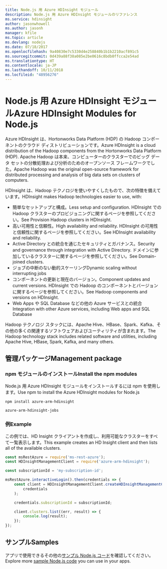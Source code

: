 ```yaml
---
title: Node.js 用 Azure HDInsight モジュール
description: Node.js 用 Azure HDInsight モジュールのリファレンス
ms.service: hdinsight
author: jasonwhowell
ms.author: jasonh
manager: kfile
ms.topic: article
ms.devlang: nodejs
ms.date: 07/18/2017
ms.openlocfilehash: 9a40830e7c5330d4e258840b1b1b2210acf891c5
ms.sourcegitcommit: 0d439a88f38a085e2be0616c8bdb0ffcca2e54ad
ms.translationtype: HT
ms.contentlocale: ja-JP
ms.lasthandoff: 10/11/2018
ms.locfileid: "48956276"
---
```

# <a name="azure-hdinsight-modules-for-nodejs"></a><span data-ttu-id="36e8b-103">Node.js 用 Azure HDInsight モジュール</span><span class="sxs-lookup"><span data-stu-id="36e8b-103">Azure HDInsight Modules for Node.js</span></span>

<span data-ttu-id="36e8b-104">Azure HDInsight は、Hortonworks Data Platform (HDP) の Hadoop コンポーネントのクラウド ディストリビューションです。</span><span class="sxs-lookup"><span data-stu-id="36e8b-104">Azure HDInsight is a cloud distribution of the Hadoop components from the Hortonworks Data Platform (HDP).</span></span> <span data-ttu-id="36e8b-105">Apache Hadoop は本来、コンピューターのクラスターでのビッグ データ セットの分散処理および分析のためのオープンソース フレームワークでした。</span><span class="sxs-lookup"><span data-stu-id="36e8b-105">Apache Hadoop was the original open-source framework for distributed processing and analysis of big data sets on clusters of computers.</span></span>

<span data-ttu-id="36e8b-106">HDInsight は、Hadoop テクノロジを使いやすくしたもので、次の特徴を備えています。</span><span class="sxs-lookup"><span data-stu-id="36e8b-106">HDInsight makes Hadoop technologies easier to use, with:</span></span>
- <span data-ttu-id="36e8b-107">簡単なセットアップと構成。</span><span class="sxs-lookup"><span data-stu-id="36e8b-107">Less setup and configuration.</span></span> <span data-ttu-id="36e8b-108">HDInsight での Hadoop クラスターのプロビジョニングに関するページを参照してください。</span><span class="sxs-lookup"><span data-stu-id="36e8b-108">See Provision Hadoop clusters in HDInsight.</span></span>
- <span data-ttu-id="36e8b-109">高い可用性と信頼性。</span><span class="sxs-lookup"><span data-stu-id="36e8b-109">High availability and reliability.</span></span> <span data-ttu-id="36e8b-110">HDInsight の可用性と信頼性に関するページを参照してください。</span><span class="sxs-lookup"><span data-stu-id="36e8b-110">See HDInsight availability and reliability.</span></span>
- <span data-ttu-id="36e8b-111">Active Directory との統合を通じたセキュリティとガバナンス。</span><span class="sxs-lookup"><span data-stu-id="36e8b-111">Security and governance through integration with Active Directory.</span></span> <span data-ttu-id="36e8b-112">ドメインに参加しているクラスターに関するページを参照してください。</span><span class="sxs-lookup"><span data-stu-id="36e8b-112">See Domain-joined clusters.</span></span>
- <span data-ttu-id="36e8b-113">ジョブの中断のない動的スケーリング</span><span class="sxs-lookup"><span data-stu-id="36e8b-113">Dynamic scaling without interrupting jobs</span></span>
- <span data-ttu-id="36e8b-114">コンポーネントの更新と現在のバージョン。</span><span class="sxs-lookup"><span data-stu-id="36e8b-114">Component updates and current versions.</span></span> <span data-ttu-id="36e8b-115">HDInsight での Hadoop のコンポーネントとバージョンに関するページを参照してください。</span><span class="sxs-lookup"><span data-stu-id="36e8b-115">See Hadoop components and versions on HDInsight.</span></span>
- <span data-ttu-id="36e8b-116">Web Apps や SQL Database などの他の Azure サービスとの統合</span><span class="sxs-lookup"><span data-stu-id="36e8b-116">Integration with other Azure services, including Web apps and SQL Database</span></span>

<span data-ttu-id="36e8b-117">Hadoop テクノロジ スタックには、Apache Hive、HBase、Spark、Kafka、その他の多くの関連するソフトウェアおよびユーティリティが含まれます。</span><span class="sxs-lookup"><span data-stu-id="36e8b-117">The Hadoop technology stack includes related software and utilities, including Apache Hive, HBase, Spark, Kafka, and many others.</span></span> 

## <a name="management-package"></a><span data-ttu-id="36e8b-118">管理パッケージ</span><span class="sxs-lookup"><span data-stu-id="36e8b-118">Management package</span></span>

### <a name="install-the-npm-modules"></a><span data-ttu-id="36e8b-119">npm モジュールのインストール</span><span class="sxs-lookup"><span data-stu-id="36e8b-119">Install the npm modules</span></span>

<span data-ttu-id="36e8b-120">Node.js 用 Azure HDInsight モジュールをインストールするには npm を使用します。</span><span class="sxs-lookup"><span data-stu-id="36e8b-120">Use npm to install the Azure HDInsight modules for Node.js</span></span>

```bash
npm install azure-arm-hdinsight
```

```bash
azure-arm-hdinsight-jobs
```

### <a name="example"></a><span data-ttu-id="36e8b-121">例</span><span class="sxs-lookup"><span data-stu-id="36e8b-121">Example</span></span> 

<span data-ttu-id="36e8b-122">この例では、HD Insight クライアントを作成し、利用可能なクラスターをすべて一覧表示します。</span><span class="sxs-lookup"><span data-stu-id="36e8b-122">This example creates an HD Insight client and then lists all of the available clusters.</span></span> 

```javascript
const msRestAzure = require('ms-rest-azure');
const HDInsightManagementClient = require('azure-arm-hdinsight');

const subscriptionId = 'my-subscription-id';

msRestAzure.interactiveLogin().then(credentials => {
    const client = HDInsightManagementClient.createHDInsightManagementClient(
        credentials
    );

    credentials.subscriptionId = subscriptionId;

    client.clusters.list((err, result) => {
        console.log(result);
    });
});
```

## <a name="samples"></a><span data-ttu-id="36e8b-123">サンプル</span><span class="sxs-lookup"><span data-stu-id="36e8b-123">Samples</span></span>

<span data-ttu-id="36e8b-124">アプリで使用できるその他の[サンプル Node.js コード](https://azure.microsoft.com/resources/samples/?platform=nodejs)を確認してください。</span><span class="sxs-lookup"><span data-stu-id="36e8b-124">Explore more [sample Node.js code](https://azure.microsoft.com/resources/samples/?platform=nodejs) you can use in your apps.</span></span>
